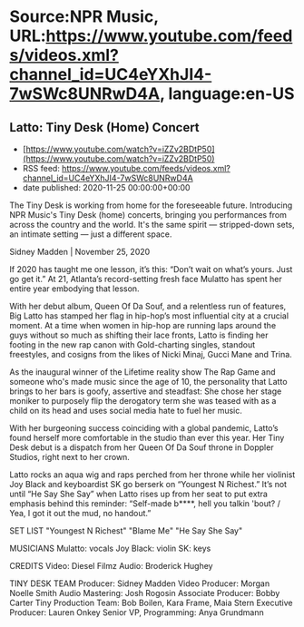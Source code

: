 # Source:NPR Music, URL:https://www.youtube.com/feeds/videos.xml?channel_id=UC4eYXhJI4-7wSWc8UNRwD4A, language:en-US

## Latto: Tiny Desk (Home) Concert
 - [https://www.youtube.com/watch?v=iZZv2BDtP50](https://www.youtube.com/watch?v=iZZv2BDtP50)
 - RSS feed: https://www.youtube.com/feeds/videos.xml?channel_id=UC4eYXhJI4-7wSWc8UNRwD4A
 - date published: 2020-11-25 00:00:00+00:00

The Tiny Desk is working from home for the foreseeable future. Introducing NPR Music's Tiny Desk (home) concerts, bringing you performances from across the country and the world. It's the same spirit — stripped-down sets, an intimate setting — just a different space.

Sidney Madden | November 25, 2020

If 2020 has taught me one lesson, it’s this: “Don’t wait on what’s yours. Just go get it.” At 21, Atlanta’s record-setting fresh face Mulatto has spent her entire year embodying that lesson. 
 
With her debut album, Queen Of Da Souf, and a relentless run of features, Big Latto has stamped her flag in hip-hop’s most influential city at a crucial moment. At a time when women in hip-hop are running laps around the guys without so much as shifting their lace fronts, Latto is finding her footing in the new rap canon with Gold-charting singles, standout freestyles, and cosigns from the likes of Nicki Minaj, Gucci Mane and Trina. 

As the inaugural winner of the Lifetime reality show The Rap Game and someone who's made music since the age of 10, the personality that Latto brings to her bars is goofy, assertive and steadfast: She chose her stage moniker to purposely flip the derogatory term she was teased with as a child on its head and uses social media hate to fuel her music. 

With her burgeoning success coinciding with a global pandemic, Latto’s found herself more comfortable in the studio than ever this year. Her Tiny Desk debut is a dispatch from her Queen Of Da Souf throne in Doppler Studios, right next to her crown. 
 
Latto rocks an aqua wig and raps perched from her throne while her violinist Joy Black and keyboardist SK go berserk on “Youngest N Richest.” It’s not until “He Say She Say” when Latto rises up from her seat to put extra emphasis behind this reminder: “Self-made b****, hell you talkin 'bout? / Yea, I got it out the mud, no handout.”


SET LIST
"Youngest N Richest"
"Blame Me"
"He Say She Say"

MUSICIANS
Mulatto: vocals
Joy Black: violin
SK: keys

CREDITS
Video: Diesel Filmz
Audio: Broderick Hughey

TINY DESK TEAM
Producer: Sidney Madden
Video Producer: Morgan Noelle Smith
Audio Mastering: Josh Rogosin
Associate Producer: Bobby Carter
Tiny Production Team: Bob Boilen, Kara Frame, Maia Stern
Executive Producer: Lauren Onkey
Senior VP, Programming: Anya Grundmann


